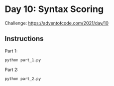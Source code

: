 # Day 10: Syntax Scoring

Challenge: https://adventofcode.com/2021/day/10

## Instructions

Part 1:

```python
python part_1.py
```

Part 2: 
```python
python part_2.py
```
